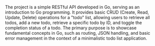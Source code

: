 The project is a simple RESTful API developed in Go, serving as an introduction to Go programming. It provides basic CRUD (Create, Read, Update, Delete) operations for a "todo" list, allowing users to retrieve all todos, add a new todo, retrieve a specific todo by ID, and toggle the completion status of a todo. The primary purpose is to showcase fundamental concepts in Go, such as routing, JSON handling, and basic error management in the context of a minimalistic todo list application.
